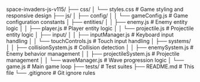 space-invaders-js-v115/
├── css/
│   └── styles.css           # Game styling and responsive design
├── js/
│   ├── config/
│   │   └── gameConfig.js    # Game configuration constants
│   ├── entities/
│   │   ├── enemy.js         # Enemy entity logic
│   │   ├── player.js        # Player entity logic
│   │   └── projectile.js    # Projectile entity logic
│   ├── input/
│   │   ├── inputManager.js  # Keyboard input handling
│   │   └── touchControls.js # Touch input handling
│   ├── systems/
│   │   ├── collisionSystem.js  # Collision detection
│   │   ├── enemySystem.js      # Enemy behavior management
│   │   ├── projectileSystem.js # Projectile management
│   │   └── waveManager.js      # Wave progression logic
│   └── game.js              # Main game loop
├── tests/                   # Test suites
├── README.md               # This file
└── .gitignore             # Git ignore rules